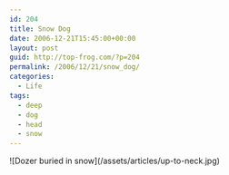 ```yaml
---
id: 204
title: Snow Dog
date: 2006-12-21T15:45:00+00:00
layout: post
guid: http://top-frog.com/?p=204
permalink: /2006/12/21/snow_dog/
categories:
  - Life
tags:
  - deep
  - dog
  - head
  - snow
---
```

<span class="frame">
  ![Dozer buried in snow](/assets/articles/up-to-neck.jpg)
</span>